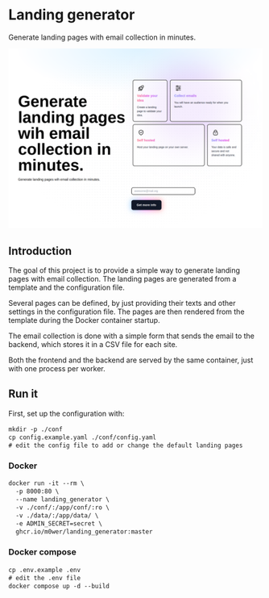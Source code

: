# Landing generator

Generate landing pages with email collection in minutes.

![Screenshot of an example landing page](/screenshot.png)

## Introduction

The goal of this project is to provide a simple way to generate landing pages
with email collection. The landing pages are generated from a template and the
configuration file.

Several pages can be defined, by just providing their texts and other settings
in the configuration file. The pages are then rendered from the template during
the Docker container startup.

The email collection is done with a simple form that sends the email to the
backend, which stores it in a CSV file for each site.

Both the frontend and the backend are served by the same container, just with
one process per worker.

## Run it

First, set up the configuration with:

```shell
mkdir -p ./conf
cp config.example.yaml ./conf/config.yaml
# edit the config file to add or change the default landing pages
```


### Docker

```shell
docker run -it --rm \
  -p 8000:80 \
  --name landing_generator \
  -v ./conf/:/app/conf/:ro \
  -v ./data/:/app/data/ \
  -e ADMIN_SECRET=secret \
  ghcr.io/m0wer/landing_generator:master
```

### Docker compose

```shell
cp .env.example .env
# edit the .env file
docker compose up -d --build
```
